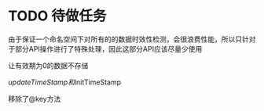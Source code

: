 # TODO 待做任务

由于保证一个命名空间下对所有的的数据时效性检测，会很浪费性能，所以只针对于部分API操作进行了特殊处理，因此这部分API应该尽量少使用

让有效期为0的数据不存储

$updateTimeStamp和$initTimeStamp


移除了@key方法